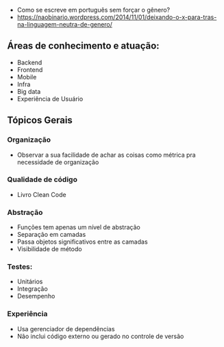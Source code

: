 - Como se escreve em português sem forçar o gênero?
 - https://naobinario.wordpress.com/2014/11/01/deixando-o-x-para-tras-na-linguagem-neutra-de-genero/

## Áreas de conhecimento e atuação:
- Backend
- Frontend
- Mobile
- Infra
- Big data
- Experiência de Usuário

## Tópicos Gerais

### Organização
- Observar a sua facilidade de achar as coisas como métrica pra necessidade de
    organização

### Qualidade de código
- Livro Clean Code

### Abstração
- Funções tem apenas um nível de abstração
- Separação em camadas
- Passa objetos significativos entre as camadas
- Visibilidade de método

### Testes:
- Unitários
- Integração
- Desempenho

### Experiência
- Usa gerenciador de dependências
- Não inclui código externo ou gerado no controle de versão
